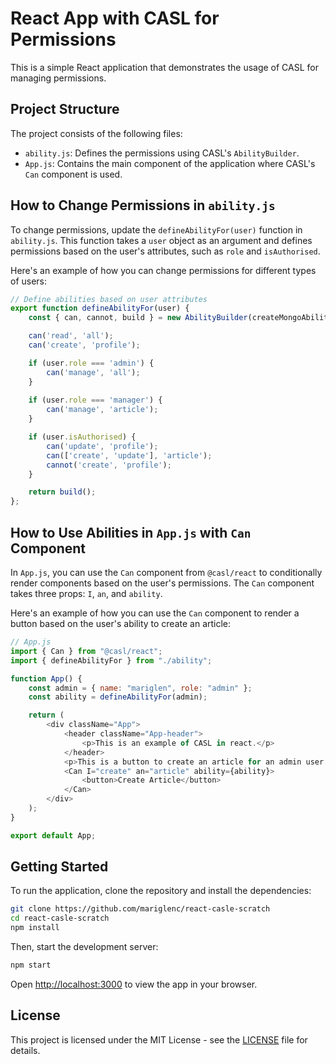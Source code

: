 # React App with CASL for Permissions

This is a simple React application that demonstrates the usage of CASL for managing permissions.

## Project Structure

The project consists of the following files:

- `ability.js`: Defines the permissions using CASL's `AbilityBuilder`.
- `App.js`: Contains the main component of the application where CASL's `Can` component is used.

## How to Change Permissions in `ability.js`

To change permissions, update the `defineAbilityFor(user)` function in `ability.js`. This function takes a `user` object as an argument and defines permissions based on the user's attributes, such as `role` and `isAuthorised`.

Here's an example of how you can change permissions for different types of users:

```javascript
// Define abilities based on user attributes
export function defineAbilityFor(user) {
    const { can, cannot, build } = new AbilityBuilder(createMongoAbility);

    can('read', 'all');
    can('create', 'profile');

    if (user.role === 'admin') {
        can('manage', 'all');
    }
    
    if (user.role === 'manager') {
        can('manage', 'article');
    }

    if (user.isAuthorised) {
        can('update', 'profile');
        can(['create', 'update'], 'article');
        cannot('create', 'profile');
    }

    return build();
};
```

## How to Use Abilities in `App.js` with `Can` Component

In `App.js`, you can use the `Can` component from `@casl/react` to conditionally render components based on the user's permissions. The `Can` component takes three props: `I`, `an`, and `ability`.

Here's an example of how you can use the `Can` component to render a button based on the user's ability to create an article:

```javascript
// App.js
import { Can } from "@casl/react";
import { defineAbilityFor } from "./ability";

function App() {
    const admin = { name: "mariglen", role: "admin" };
    const ability = defineAbilityFor(admin);

    return (
        <div className="App">
            <header className="App-header">
                <p>This is an example of CASL in react.</p>
            </header>
            <p>This is a button to create an article for an admin user.</p>
            <Can I="create" an="article" ability={ability}>
                <button>Create Article</button>
            </Can>
        </div>
    );
}

export default App;
```

## Getting Started

To run the application, clone the repository and install the dependencies:

```bash
git clone https://github.com/mariglenc/react-casle-scratch
cd react-casle-scratch
npm install
```

Then, start the development server:

```bash
npm start
```

Open [http://localhost:3000](http://localhost:3000) to view the app in your browser.

## License

This project is licensed under the MIT License - see the [LICENSE](LICENSE) file for details.
